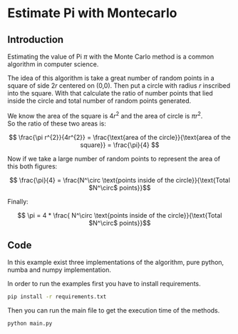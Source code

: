 # Estimate Pi with Montecarlo

## Introduction 
Estimating the value of Pi $\pi$ with the Monte Carlo method is a common algorithm in computer science.

The idea of this algorithm is take a great number of random points in a square of side $2r$ centered on (0,0). Then put a circle with radius $r$ inscribed into the square. With that calculate the ratio of number points that lied inside the circle and total number of random points generated.

We know the area of the square is $4r^{2}$ and the area of circle is $\pi r^{2}$.  
So the ratio of these two areas is:


$$ \frac{\pi r^{2}}{4r^{2}} = \frac{\text{area of the circle}}{\text{area of the square}} = \frac{\pi}{4} $$


Now if we take a large number of random points to represent the area of this both figures:

$$ \frac{\pi}{4} = \frac{N^\circ \text{points inside of the circle}}{\text{Total $N^\circ$ points}}$$

Finally:

$$ \pi = 4 * \frac{ N^\circ \text{points inside of the circle}}{\text{Total $N^\circ$ points}}$$


## Code

In this example exist three implementations of the algorithm, pure python, numba and numpy implementation.

In order to run the examples first you have to install requirements.

```bash
pip install -r requirements.txt
```

Then you can run the main file to get the execution time of the methods.

```bash
python main.py
```
